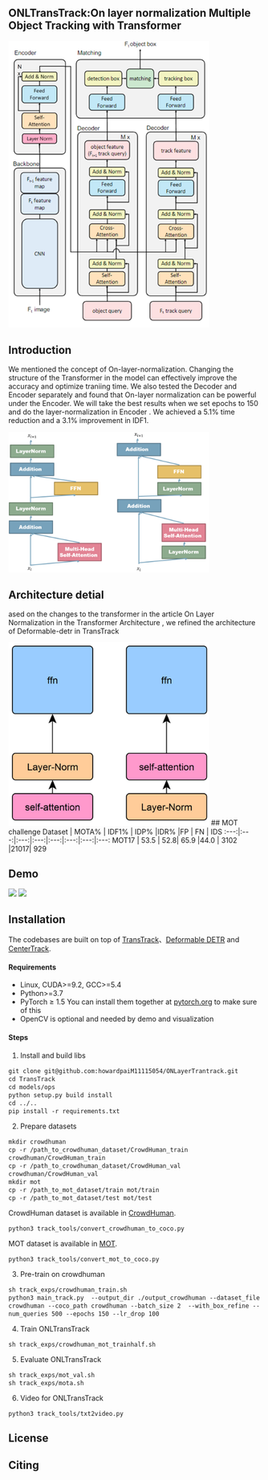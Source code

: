 ## ONLTransTrack:On layer normalization Multiple Object Tracking with Transformer
<img src="assets/final1.png" width="400"/>



## Introduction
We mentioned the concept of On-layer-normalization. Changing
the structure of the Transformer in the model can effectively improve the accuracy and
optimize traniing time. We also tested the Decoder and Encoder separately and found that
On-layer normalization can be powerful under the Encoder. We will take the best results
when we set epochs to 150 and do the layer-normalization in Encoder . We achieved a
5.1% time reduction and a 3.1% improvement in IDF1.


<img src="assets/onlayerorm.png" width="400"/>  

## Architecture detial
ased on the changes to the transformer in the article On Layer Normalization in
the Transformer Architecture , we refined the architecture of Deformable-detr in
TransTrack

<img src="assets/Encoderplus.png" width="400"/>  
## MOT challenge
Dataset | MOTA% | IDF1% | IDP% |IDR% |FP | FN | IDS 
:---:|:---:|:---:|:---:|:---:|:---:|:---:|:---:
MOT17 |  53.5 | 52.8| 65.9 |44.0 | 3102 |21017| 929



## Demo
<img src="assets/MOT17-11.gif" width="400"/> <img src="assets/MOT17-04.gif" width="400"/>


## Installation
The codebases are built on top of [TransTrack](https://github.com/PeizeSun/TransTrack.git)、[Deformable DETR](https://github.com/fundamentalvision/Deformable-DETR) and [CenterTrack](https://github.com/xingyizhou/CenterTrack).

#### Requirements
- Linux, CUDA>=9.2, GCC>=5.4
- Python>=3.7
- PyTorch ≥ 1.5 
  You can install them together at [pytorch.org](https://pytorch.org) to make sure of this
- OpenCV is optional and needed by demo and visualization


#### Steps
1. Install and build libs
```
git clone git@github.com:howardpaiM11115054/ONLayerTrantrack.git
cd TransTrack
cd models/ops
python setup.py build install
cd ../..
pip install -r requirements.txt
```

2. Prepare datasets
```
mkdir crowdhuman
cp -r /path_to_crowdhuman_dataset/CrowdHuman_train crowdhuman/CrowdHuman_train
cp -r /path_to_crowdhuman_dataset/CrowdHuman_val crowdhuman/CrowdHuman_val
mkdir mot
cp -r /path_to_mot_dataset/train mot/train
cp -r /path_to_mot_dataset/test mot/test
```
CrowdHuman dataset is available in [CrowdHuman](https://www.crowdhuman.org/). 
```
python3 track_tools/convert_crowdhuman_to_coco.py
```
MOT dataset is available in [MOT](https://motchallenge.net/).
```
python3 track_tools/convert_mot_to_coco.py
```

3. Pre-train on crowdhuman
```
sh track_exps/crowdhuman_train.sh
python3 main_track.py  --output_dir ./output_crowdhuman --dataset_file crowdhuman --coco_path crowdhuman --batch_size 2  --with_box_refine --num_queries 500 --epochs 150 --lr_drop 100 
```


4. Train ONLTransTrack
```
sh track_exps/crowdhuman_mot_trainhalf.sh
```

5. Evaluate ONLTransTrack
```
sh track_exps/mot_val.sh
sh track_exps/mota.sh
```

6. Video for ONLTransTrack
```
python3 track_tools/txt2video.py
```





## License




## Citing



```BibTeX



```
